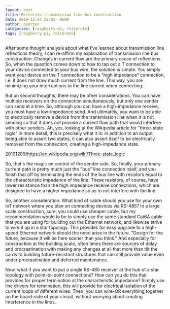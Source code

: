 ```yaml
---
layout: post
title: Reiterate transmission line bus construction
date: 2019-12-05 22:01 -0600
author: quorten
categories: [raspberry-pi, reiterate]
tags: [raspberry-pi, reiterate]
---
```


After some thought analysis about what I've learned about transmission
line reflections theory, I can re-affirm my explanation of
transmission line bus construction.  Changes in current flow are the
primary cause of reflections.  So, when the question comes down to how
to tap out a T connection to your device connected to your bus wire,
the solution is simple.  You simply want your device on the T
connection to be a "high impedance" connection, i.e. it does not draw
much current from the line.  This way, you are minimizing your
interruptions to the line current when connecting.

But on second thoughts, there may be other considerations.  You can
have multiple receivers on the connection simultaneously, but only one
sender can send at a time.  So, although you can have a high-impedance
receive, you must have a low-impedance send.  And ultimately, you want
to be able to electrically remove a device from the transmission line
when it is not sending so that it does not provide a current flow path
that would interfere with other senders.  Ah, yes, looking at the
Wikipedia article for "three-state logic" in more detail, this is
precisely what it is: in addition to an output being able to assert
two states, it can also assert itself to be electrically removed from
the connection, creating a high-impedance state.

20191209/https://en.wikipedia.org/wiki/Three-state_logic

<!-- more -->

So, that's the magic on control of the sender side.  So, finally, your
primary current path is pretty much just the "bus" line connection
itself, and you finish that off by terminating the ends of the bus
line with resistors equal to the characteristic impedance of the line.
These resistors, of course, have lower resistance than the high
impedance receive connections, which are designed to have a higher
impedance so as to not interfere with the line.

So, another consideration.  What kind of cable should you use for your
own IoT network where you plan on connecting devices via RS-485?  In a
large scale construction, sure, you could use cheaper cable, but my
recommendation would to be to simply use the same standard Cat6A cable
that you are using for building out the Ethernet network, and likewise
strive to wire it up in a star topology.  This provides for easy
upgrade to a high-speed Ethernet network should the need arise in the
future.  "Design for the future, because it will be here sooner than
you think."  And especially for construction at the building scale,
often times there are sources of delay and procrastination with making
any changes at all that more than tilt the cards to building
future-resistant structures that can still provide value even under
procrastination and deferred maintenance.

Now, what if you want to put a single RS-485 receiver at the hub of a
star topology with point-to-point connections?  How can you do this
that provides for proper termination at the characteristic impedance?
Simply use line drivers for termination, this will provide for
electrical isolation of the current loops of different wires.  Then,
you can wire-OR everything together on the board-side of your circuit,
without worrying about creating interference in the lines.
